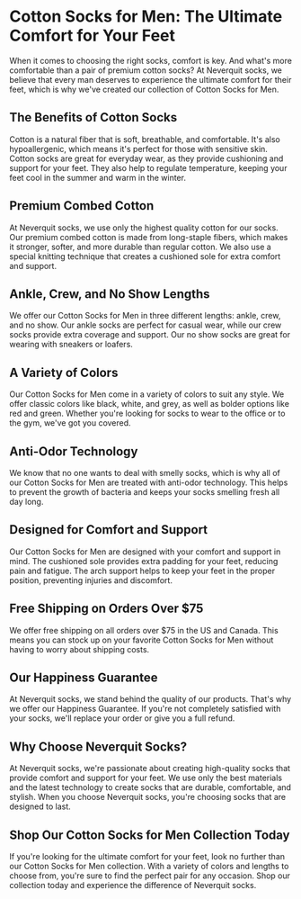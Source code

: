 # Cotton Socks for Men: The Ultimate Comfort for Your Feet

When it comes to choosing the right socks, comfort is key. And what's more comfortable than a pair of premium cotton socks? At Neverquit socks, we believe that every man deserves to experience the ultimate comfort for their feet, which is why we've created our collection of Cotton Socks for Men.

## The Benefits of Cotton Socks

Cotton is a natural fiber that is soft, breathable, and comfortable. It's also hypoallergenic, which means it's perfect for those with sensitive skin. Cotton socks are great for everyday wear, as they provide cushioning and support for your feet. They also help to regulate temperature, keeping your feet cool in the summer and warm in the winter.

## Premium Combed Cotton

At Neverquit socks, we use only the highest quality cotton for our socks. Our premium combed cotton is made from long-staple fibers, which makes it stronger, softer, and more durable than regular cotton. We also use a special knitting technique that creates a cushioned sole for extra comfort and support.

## Ankle, Crew, and No Show Lengths

We offer our Cotton Socks for Men in three different lengths: ankle, crew, and no show. Our ankle socks are perfect for casual wear, while our crew socks provide extra coverage and support. Our no show socks are great for wearing with sneakers or loafers.

## A Variety of Colors

Our Cotton Socks for Men come in a variety of colors to suit any style. We offer classic colors like black, white, and grey, as well as bolder options like red and green. Whether you're looking for socks to wear to the office or to the gym, we've got you covered.

## Anti-Odor Technology

We know that no one wants to deal with smelly socks, which is why all of our Cotton Socks for Men are treated with anti-odor technology. This helps to prevent the growth of bacteria and keeps your socks smelling fresh all day long.

## Designed for Comfort and Support

Our Cotton Socks for Men are designed with your comfort and support in mind. The cushioned sole provides extra padding for your feet, reducing pain and fatigue. The arch support helps to keep your feet in the proper position, preventing injuries and discomfort.

## Free Shipping on Orders Over $75

We offer free shipping on all orders over $75 in the US and Canada. This means you can stock up on your favorite Cotton Socks for Men without having to worry about shipping costs.

## Our Happiness Guarantee

At Neverquit socks, we stand behind the quality of our products. That's why we offer our Happiness Guarantee. If you're not completely satisfied with your socks, we'll replace your order or give you a full refund.

## Why Choose Neverquit Socks?

At Neverquit socks, we're passionate about creating high-quality socks that provide comfort and support for your feet. We use only the best materials and the latest technology to create socks that are durable, comfortable, and stylish. When you choose Neverquit socks, you're choosing socks that are designed to last.

## Shop Our Cotton Socks for Men Collection Today

If you're looking for the ultimate comfort for your feet, look no further than our Cotton Socks for Men collection. With a variety of colors and lengths to choose from, you're sure to find the perfect pair for any occasion. Shop our collection today and experience the difference of Neverquit socks.